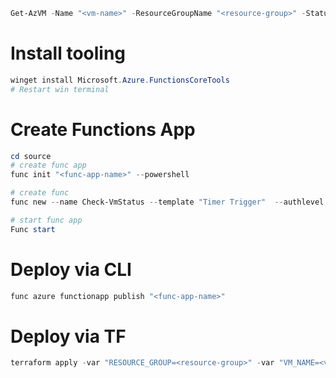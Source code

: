 ```powershell
Get-AzVM -Name "<vm-name>" -ResourceGroupName "<resource-group>" -Status 
```

# Install tooling

```powershell
winget install Microsoft.Azure.FunctionsCoreTools
# Restart win terminal
``` 

# Create Functions App

```powershell
cd source
# create func app
func init "<func-app-name>" --powershell

# create func
func new --name Check-VmStatus --template "Timer Trigger"  --authlevel "anonymous"

# start func app
Func start
```

# Deploy via CLI

```powershell
func azure functionapp publish "<func-app-name>"
```

# Deploy via TF

```powershell
terraform apply -var "RESOURCE_GROUP=<resource-group>" -var "VM_NAME=<vm-name>"
```